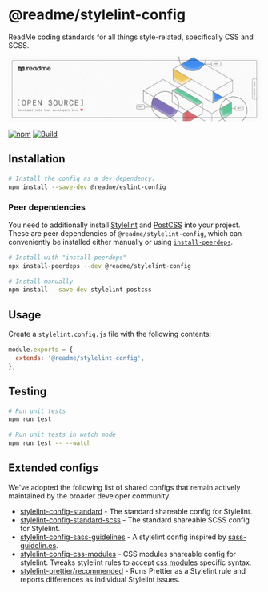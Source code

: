# @readme/stylelint-config

ReadMe coding standards for all things style-related, specifically CSS and SCSS.

[![](https://raw.githubusercontent.com/readmeio/.github/main/oss-header.png)](https://readme.io)

[![npm](https://img.shields.io/npm/v/@readme/stylelint-config)](https://npm.im/@readme/stylelint-config) [![Build](https://github.com/readmeio/standards/workflows/CI/badge.svg)](https://github.com/readmeio/standards)

## Installation

```sh
# Install the config as a dev dependency.
npm install --save-dev @readme/eslint-config
```

### Peer dependencies

You need to additionally install [Stylelint](https://www.npmjs.com/package/stylelint) and [PostCSS](https://www.npmjs.com/package/postcss) into your project. These are peer dependencies of `@readme/stylelint-config`, which can conveniently be installed either manually or using [`install-peerdeps`](https://www.npmjs.com/package/install-peerdeps).

```sh
# Install with "install-peerdeps"
npx install-peerdeps --dev @readme/stylelint-config
```

```sh
# Install manually
npm install --save-dev stylelint postcss
```

## Usage

Create a `stylelint.config.js` file with the following contents:

```js
module.exports = {
  extends: '@readme/stylelint-config',
};
```

## Testing

```sh
# Run unit tests
npm run test
```

```sh
# Run unit tests in watch mode
npm run test -- --watch
```

## Extended configs

We've adopted the following list of shared configs that remain actively maintained by the broader developer community.

- [stylelint-config-standard](https://github.com/stylelint/stylelint-config-standard) - The standard shareable config for Stylelint.
- [stylelint-config-standard-scss](https://github.com/stylelint-scss/stylelint-config-standard-scss) - The standard shareable SCSS config for Stylelint.
- [stylelint-config-sass-guidelines](https://github.com/bjankord/stylelint-config-sass-guidelines) - A stylelint config inspired by [sass-guidelin.es](https://sass-guidelin.es/).
- [stylelint-config-css-modules](https://github.com/pascalduez/stylelint-config-css-modules) - CSS modules shareable config for stylelint. Tweaks stylelint rules to accept [css modules](https://github.com/css-modules/css-modules) specific syntax.
- [stylelint-prettier/recommended](https://github.com/prettier/stylelint-prettier) - Runs Prettier as a Stylelint rule and reports differences as individual Stylelint issues.
